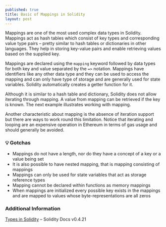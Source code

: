 ```yaml
---
published: true
title: Basic of Mappings in Solidity
layout: post
---
```



Mappings are one of the most used complex data types in Solidity. Mappings act as hash tables which consist of key types and corresponding value type pairs – pretty similar to hash tables or dictionaries in other languages. They help in storing key-value pairs and enable retrieving values based on the supplied key.


Mappings are declared using the `mapping` keyword followed by data types for both key and value separated by the `=>` notation. Mappings have identifiers like any other data type and they can be used to access the mapping and can only have type of storage and are generally used for state variables. Solidity automatically creates a getter function for it.
 
Although it is similar to a hash table and dictionary, Solidity does not allow iterating through mapping. A value from mapping can be retrieved if the key is known. The next example illustrates working with mapping.


Another characteristic about mapping is the absence of iteration support but there are ways to work round this limitation. Notice that iterating and looping are an expensive operation in Ethereum in terms of gas usage and should generally be avoided.


### 💡 Gotchas 

* Mappings do not have a length, nor do they have a concept of a key or a value being set
* It is also possible to have nested mapping, that is mapping consisting of mappings
* Mappings can only be used for state variables that act as storage reference types
* Mapping cannot be declared within functions as memory mappings
* When mappings are initialized every possible key exists in the mappings and are mapped to values whose byte-representations are all zeros


### Additional Information
	
[Types in Solidity] – Solidity Docs v0.4.21

[Types in Solidity]: https://docs.soliditylang.org/en/v0.4.21/types.html


